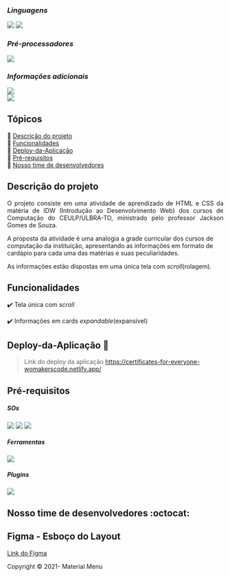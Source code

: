 ### _Linguagens_

<img src="https://img.shields.io/badge/HTML5-E34F26?style=for-the-badge&logo=html5&logoColor=white"/>
<img src="https://img.shields.io/badge/CSS3-1572B6?style=for-the-badge&logo=css3&logoColor=white"/>

### _Pré-processadores_
<img src="https://img.shields.io/badge/Sass-CC6699?style=for-the-badge&logo=sass&logoColor=white"/>

### _Informações adicionais_
<img src="http://img.shields.io/static/v1?label=License&message=MIT&color=green&style=for-the-badge"/> <br>
<img src="http://img.shields.io/static/v1?label=STATUS&message=EM%20DESENVOLVIMENTO&color=RED&style=for-the-badge"/>

## Tópicos

:small_blue_diamond: [Descrição do projeto](#descrição-do-projeto)<br>
:small_blue_diamond: [Funcionalidades](#Funcionalidades)<br>
:small_blue_diamond: [Deploy-da-Aplicação](#deploy-da-aplicação)<br>
:small_blue_diamond: [Pré-requisitos](#Pré-requisitos)<br>
:small_blue_diamond: [Nosso time de desenvolvedores](#Nosso-time-de-desenvolvedores)<br>

## Descrição do projeto 

<p align="justify">
  O projeto consiste em uma atividade de aprendizado de HTML e CSS da matéria de IDW (Introdução ao Desenvolvimento Web)
  dos cursos de Computação do CEULP/ULBRA-TO, ministrado pelo professor Jackson Gomes de Souza.

  A proposta da atividade é uma analogia a grade curricular dos cursos de computação da instituição, apresentando as informações em 
  formato de cardápio para cada uma das matérias e suas peculiaridades.

  As informações estão dispostas em uma única tela com <i>scroll</i>(rolagem).
</p>

## Funcionalidades

:heavy_check_mark: Tela única com <i>scroll</i>

:heavy_check_mark: Informações em cards <i>expandable</i>(expansível) 


## Deploy-da-Aplicação :dash:

> Link do deploy da aplicação https://certificates-for-everyone-womakerscode.netlify.app/

## Pré-requisitos

##### SOs

<img src="https://img.shields.io/badge/Windows-0078D6?style=for-the-badge&logo=windows&logoColor=white"/>
<img src="https://img.shields.io/badge/Linux-FCC624?style=for-the-badge&logo=linux&logoColor=black"/>
<img src="https://img.shields.io/badge/mac%20os-000000?style=for-the-badge&logo=apple&logoColor=white"/>

##### Ferramentas

<img src="https://img.shields.io/badge/Visual_Studio_Code-0078D4?style=for-the-badge&logo=visual%20studio%20code&logoColor=white"/>

##### Plugins

<img src="https://github.com/cavalcanteromar/College-Articles/blob/master/liveServer-badge.png"/>

## Nosso time de desenvolvedores :octocat:


## Figma - Esboço do Layout

[Link do Figma](https://www.figma.com/file/CE8tngCblSdtEz9nOTO71z/Site?node-id=0%3A1)


Copyright :copyright: 2021- Material Menu
